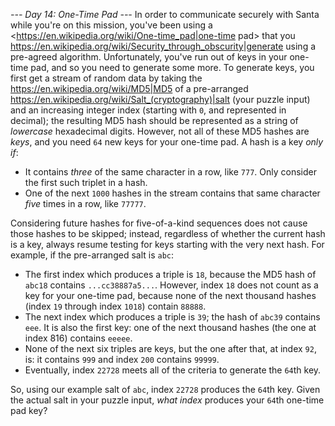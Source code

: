 *--- Day 14: One-Time Pad ---*
In order to communicate securely with Santa while you're on this mission, you've been using a <https://en.wikipedia.org/wiki/One-time_pad|one-time pad> that you <https://en.wikipedia.org/wiki/Security_through_obscurity|generate> using a pre-agreed algorithm. Unfortunately, you've run out of keys in your one-time pad, and so you need to generate some more.
To generate keys, you first get a stream of random data by taking the <https://en.wikipedia.org/wiki/MD5|MD5> of a pre-arranged <https://en.wikipedia.org/wiki/Salt_(cryptography)|salt> (your puzzle input) and an increasing integer index (starting with `0`, and represented in decimal); the resulting MD5 hash should be represented as a string of *lowercase* hexadecimal digits.
However, not all of these MD5 hashes are *keys*, and you need `64` new keys for your one-time pad.  A hash is a key *only if*:

- It contains *three* of the same character in a row, like `777`. Only consider the first such triplet in a hash.
- One of the next `1000` hashes in the stream contains that same character *five* times in a row, like `77777`.

Considering future hashes for five-of-a-kind sequences does not cause those hashes to be skipped; instead, regardless of whether the current hash is a key, always resume testing for keys starting with the very next hash.
For example, if the pre-arranged salt is `abc`:

- The first index which produces a triple is `18`, because the MD5 hash of `abc18` contains `...cc38887a5...`. However, index `18` does not count as a key for your one-time pad, because none of the next thousand hashes (index `19` through index `1018`) contain `88888`.
- The next index which produces a triple is `39`; the hash of `abc39` contains `eee`. It is also the first key: one of the next thousand hashes (the one at index 816) contains `eeeee`.
- None of the next six triples are keys, but the one after that, at index `92`, is: it contains `999` and index `200` contains `99999`.
- Eventually, index `22728` meets all of the criteria to generate the `64`th key.

So, using our example salt of `abc`, index `22728` produces the `64`th key.
Given the actual salt in your puzzle input, *what index* produces your `64`th one-time pad key?
